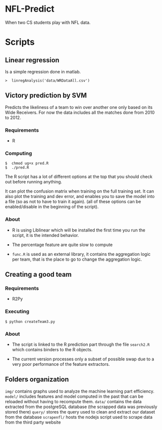 NFL-Predict
===========

When two CS students play with NFL data.


Scripts
=======

Linear regression
-----------------

Is a simple regression done in matlab.

    >  linregAnalysis('data/WRDataAll.csv')


Victory prediction by SVM
-------------------------

Predicts the likeliness of a team to win over another one only based on its Wide Receivers. For now the data includes all the matches done from 2010 to 2012.

### Requirements

* R

### Computing

    $  chmod ug+x pred.R
    $  ./pred.R

The R script has a lot of different options at the top that you should check out before running anything.

It can plot the confusion matrix when training on the full training set. It can also plot the training and dev error, and enables you to save the model into a file (so as not to have to train it again). (all of these options can be enabled/disable in the beginning of the script).

### About

* R is using Liblinear which will be installed the first time you run the script, it is the intended behavior.

* The percentage feature are quite slow to compute

* ``func.R`` is used as an external library, it contains the aggregation logic per team, that is the place to go to change the aggregation logic.


Creating a good team
--------------------

### Requirements

* R2Py

### Executing

    $ python createTeam3.py

### About

* The script is linked to the R prediction part through the file ``search2.R`` which contains binders to the R objects.

* The current version processes only a subset of possible swap due to a very poor performance of the feature extractors.


Folders organization
--------------------

``img/`` contains graphs used to analyze the machine learning part efficiency.
``model/`` includes features and model computed in the past that can be reloaded without having to recompute them.
``data/`` contains the data extracted from the postgreSQL database (the scrapped data was previously stored there)
``query/`` stores the query used to clean and extract our dataset from the database
``scrapenfl/`` hosts the nodejs script used to scrape data from the third party website
